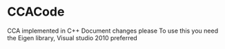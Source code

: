 # CCACode
CCA implemented in C++
Document changes please
To use this you need the Eigen library, Visual studio 2010 preferred
